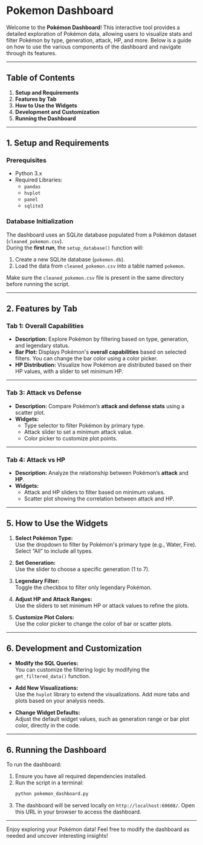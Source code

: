 # Pokemon Dashboard

Welcome to the **Pokémon Dashboard**! This interactive tool provides a detailed exploration of Pokémon data, allowing users to visualize stats and filter Pokémon by type, generation, attack, HP, and more. Below is a guide on how to use the various components of the dashboard and navigate through its features.

---

## Table of Contents
1. **Setup and Requirements**
2. **Features by Tab**
3. **How to Use the Widgets**
4. **Development and Customization**
5. **Running the Dashboard**


---

## 1. Setup and Requirements

### Prerequisites
- Python 3.x
- Required Libraries:
  - `pandas`
  - `hvplot`
  - `panel`
  - `sqlite3`

### Database Initialization  
The dashboard uses an SQLite database populated from a Pokémon dataset (`cleaned_pokemon.csv`).  
During the **first run**, the `setup_database()` function will:
1. Create a new SQLite database (`pokemon.db`).
2. Load the data from `cleaned_pokemon.csv` into a table named `pokemon`.

Make sure the `cleaned_pokemon.csv` file is present in the same directory before running the script.

---

## 2. Features by Tab

### **Tab 1: Overall Capabilities**  
- **Description:** Explore Pokémon by filtering based on type, generation, and legendary status.
- **Bar Plot:** Displays Pokémon's **overall capabilities** based on selected filters. You can change the bar color using a color picker.
- **HP Distribution:** Visualize how Pokémon are distributed based on their HP values, with a slider to set minimum HP.

---

### **Tab 3: Attack vs Defense**  
- **Description:** Compare Pokémon’s **attack and defense stats** using a scatter plot.
- **Widgets:** 
  - Type selector to filter Pokémon by primary type.
  - Attack slider to set a minimum attack value.
  - Color picker to customize plot points.

---

### **Tab 4: Attack vs HP**  
- **Description:** Analyze the relationship between Pokémon’s **attack** and **HP**.
- **Widgets:**
  - Attack and HP sliders to filter based on minimum values.
  - Scatter plot showing the correlation between attack and HP.

---

## 5. How to Use the Widgets

1. **Select Pokémon Type:**  
   Use the dropdown to filter by Pokémon's primary type (e.g., Water, Fire). Select “All” to include all types.

2. **Set Generation:**  
   Use the slider to choose a specific generation (1 to 7).

3. **Legendary Filter:**  
   Toggle the checkbox to filter only legendary Pokémon.

4. **Adjust HP and Attack Ranges:**  
   Use the sliders to set minimum HP or attack values to refine the plots.

5. **Customize Plot Colors:**  
   Use the color picker to change the color of bar or scatter plots.

---

## 6. Development and Customization

- **Modify the SQL Queries:**  
  You can customize the filtering logic by modifying the `get_filtered_data()` function.

- **Add New Visualizations:**  
  Use the `hvplot` library to extend the visualizations. Add more tabs and plots based on your analysis needs.

- **Change Widget Defaults:**  
  Adjust the default widget values, such as generation range or bar plot color, directly in the code.

---

## 6. Running the Dashboard

To run the dashboard:

1. Ensure you have all required dependencies installed.
2. Run the script in a terminal:
   ```bash
   python pokemon_dashboard.py
   ```
3. The dashboard will be served locally on `http://localhost:60608/`. Open this URL in your browser to access the dashboard.

---

Enjoy exploring your Pokémon data! Feel free to modify the dashboard as needed and uncover interesting insights!
